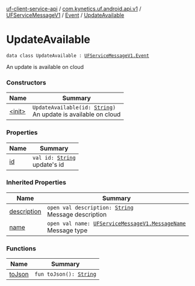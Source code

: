 [uf-client-service-api](../../../../index.md) / [com.kynetics.uf.android.api.v1](../../../index.md) / [UFServiceMessageV1](../../index.md) / [Event](../index.md) / [UpdateAvailable](./index.md)

# UpdateAvailable

`data class UpdateAvailable : `[`UFServiceMessageV1.Event`](../index.md)

An update is available on cloud

### Constructors

| Name | Summary |
|---|---|
| [&lt;init&gt;](-init-.md) | `UpdateAvailable(id: `[`String`](https://kotlinlang.org/api/latest/jvm/stdlib/kotlin/-string/index.html)`)`<br>An update is available on cloud |

### Properties

| Name | Summary |
|---|---|
| [id](id.md) | `val id: `[`String`](https://kotlinlang.org/api/latest/jvm/stdlib/kotlin/-string/index.html)<br>update's id |

### Inherited Properties

| Name | Summary |
|---|---|
| [description](../description.md) | `open val description: `[`String`](https://kotlinlang.org/api/latest/jvm/stdlib/kotlin/-string/index.html)<br>Message description |
| [name](../name.md) | `open val name: `[`UFServiceMessageV1.MessageName`](../../-message-name/index.md)<br>Message type |

### Functions

| Name | Summary |
|---|---|
| [toJson](to-json.md) | `fun toJson(): `[`String`](https://kotlinlang.org/api/latest/jvm/stdlib/kotlin/-string/index.html) |
